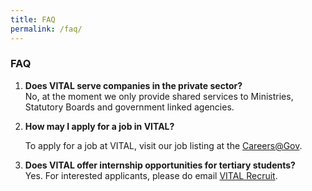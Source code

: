 ```yaml
---
title: FAQ
permalink: /faq/
---
```


### **FAQ**

<ol>
    <li><p><div><b>Does VITAL serve companies in the private sector?</b></div>
    No, at the moment we only provide shared services to Ministries, Statutory Boards and government linked agencies.</p>
    <li><p><div><b>How may I apply for a job in VITAL?</b></div>
        <p>To apply for a job at VITAL, visit our job listing at the <a href="http://careers.pageuppeople.com/688/cwlive/en/filter/?search-keyword=&category=&work-type=&brand=vital&job-sector=" target="_blank">Careers@Gov</a><span style="background-color: initial;">.</p>
    <li><p><div><b>Does VITAL offer internship opportunities for tertiary students?</b></div>
        Yes. For interested applicants, please do email <a href="mailto:vital_recruit@vital.gov.sg" target="_blank">VITAL Recruit</a>.</p>
 